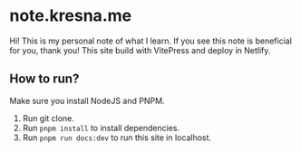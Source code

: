 # note.kresna.me

Hi! This is my personal note of what I learn. If you see this note is beneficial for you, thank you! This site build with VitePress and deploy in Netlify.

## How to run?

Make sure you install NodeJS and PNPM.

1. Run git clone.
2. Run `pnpm install` to install dependencies.
3. Run `pnpm run docs:dev` to run this site in localhost.